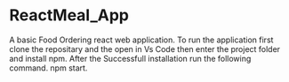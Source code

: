 # ReactMeal_App
A basic Food Ordering react web application.
To run the application first clone the repositary and the open in Vs Code then enter the project folder and install npm.
After the Successfull installation run the following command.
npm start.
